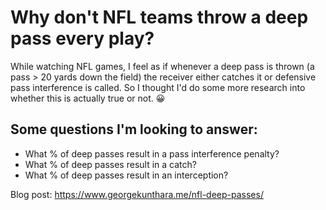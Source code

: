 # Why don't NFL teams throw a deep pass every play?

While watching NFL games, I feel as if whenever a deep pass is thrown (a pass > 20 yards down the field) the receiver either catches it or defensive pass interference is called. So I thought I'd do some more research into whether this is actually true or not. 😀

## Some questions I'm looking to answer:

* What % of deep passes result in a pass interference penalty?
* What % of deep passes result in a catch? 
* What % of deep passes result in an interception? 

Blog post: https://www.georgekunthara.me/nfl-deep-passes/


